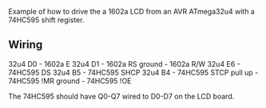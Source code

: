 Example of how to drive the a 1602a LCD from an AVR ATmega32u4 with a 74HC595
shift register.

## Wiring

32u4 D0 - 1602a E
32u4 D1 - 1602a RS
ground  - 1602a R/W
32u4 E6 - 74HC595 DS
32u4 B5 - 74HC595 SHCP
32u4 B4 - 74HC595 STCP
pull up - 74HC595 !MR
ground  - 74HC595 !OE

The 74HC595 should have Q0-Q7 wired to D0-D7 on the LCD board. 
